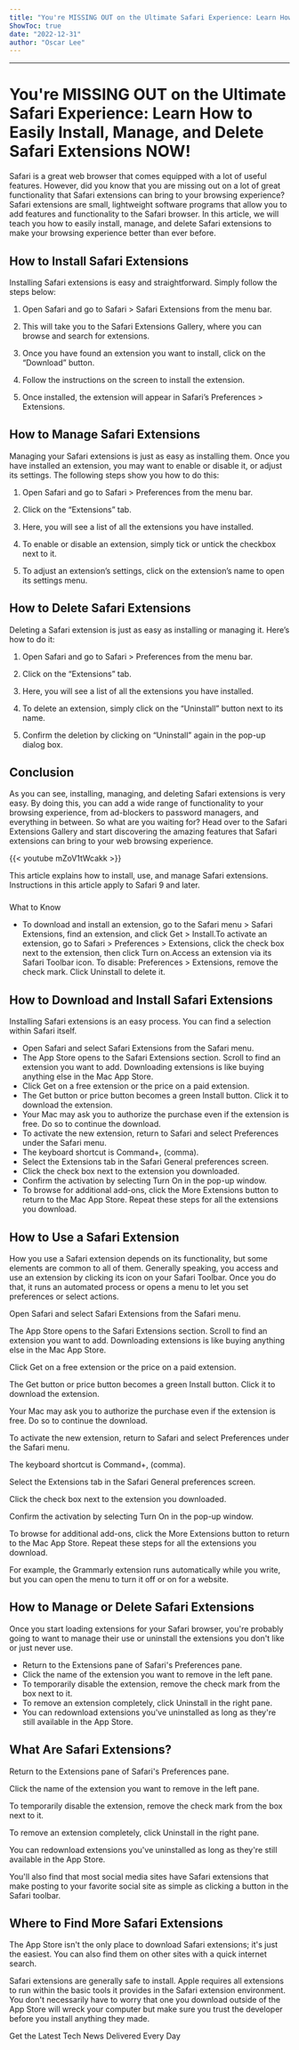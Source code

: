 ```yaml
---
title: "You're MISSING OUT on the Ultimate Safari Experience: Learn How to Easily Install, Manage, and Delete Safari Extensions NOW!"
ShowToc: true 
date: "2022-12-31"
author: "Oscar Lee"
---
```

*****
# You're MISSING OUT on the Ultimate Safari Experience: Learn How to Easily Install, Manage, and Delete Safari Extensions NOW!

Safari is a great web browser that comes equipped with a lot of useful features. However, did you know that you are missing out on a lot of great functionality that Safari extensions can bring to your browsing experience? Safari extensions are small, lightweight software programs that allow you to add features and functionality to the Safari browser. In this article, we will teach you how to easily install, manage, and delete Safari extensions to make your browsing experience better than ever before.

## How to Install Safari Extensions

Installing Safari extensions is easy and straightforward. Simply follow the steps below:

1. Open Safari and go to Safari > Safari Extensions from the menu bar.

2. This will take you to the Safari Extensions Gallery, where you can browse and search for extensions.

3. Once you have found an extension you want to install, click on the “Download” button.

4. Follow the instructions on the screen to install the extension.

5. Once installed, the extension will appear in Safari’s Preferences > Extensions.

## How to Manage Safari Extensions

Managing your Safari extensions is just as easy as installing them. Once you have installed an extension, you may want to enable or disable it, or adjust its settings. The following steps show you how to do this:

1. Open Safari and go to Safari > Preferences from the menu bar.

2. Click on the “Extensions” tab.

3. Here, you will see a list of all the extensions you have installed.

4. To enable or disable an extension, simply tick or untick the checkbox next to it.

5. To adjust an extension’s settings, click on the extension’s name to open its settings menu.

## How to Delete Safari Extensions

Deleting a Safari extension is just as easy as installing or managing it. Here’s how to do it:

1. Open Safari and go to Safari > Preferences from the menu bar.

2. Click on the “Extensions” tab.

3. Here, you will see a list of all the extensions you have installed.

4. To delete an extension, simply click on the “Uninstall” button next to its name.

5. Confirm the deletion by clicking on “Uninstall” again in the pop-up dialog box.

## Conclusion

As you can see, installing, managing, and deleting Safari extensions is very easy. By doing this, you can add a wide range of functionality to your browsing experience, from ad-blockers to password managers, and everything in between. So what are you waiting for? Head over to the Safari Extensions Gallery and start discovering the amazing features that Safari extensions can bring to your web browsing experience.

{{< youtube mZoV1tWcakk >}} 




This article explains how to install, use, and manage Safari extensions. Instructions in this article apply to Safari 9 and later.

 
### 
What to Know
 
- To download and install an extension, go to the Safari menu > Safari Extensions, find an extension, and click Get > Install.To activate an extension, go to Safari > Preferences > Extensions, click the check box next to the extension, then click Turn on.Access an extension via its Safari Toolbar icon. To disable: Preferences > Extensions, remove the check mark. Click Uninstall to delete it.

 
##   How to Download and Install Safari Extensions  
 

Installing Safari extensions is an easy process. You can find a selection within Safari itself.

 
- Open Safari and select Safari Extensions from the Safari menu.
 - The App Store opens to the Safari Extensions section. Scroll to find an extension you want to add. Downloading extensions is like buying anything else in the Mac App Store.
 - Click Get on a free extension or the price on a paid extension.
 - The Get button or price button becomes a green Install button. Click it to download the extension.
 - Your Mac may ask you to authorize the purchase even if the extension is free. Do so to continue the download.
 - To activate the new extension, return to Safari and select Preferences under the Safari menu.
 - The keyboard shortcut is Command+, (comma).
 - Select the Extensions tab in the Safari General preferences screen.
 - Click the check box next to the extension you downloaded.
 - Confirm the activation by selecting Turn On in the pop-up window.
 - To browse for additional add-ons, click the More Extensions button to return to the Mac App Store. Repeat these steps for all the extensions you download.

 
##   How to Use a Safari Extension  
 

How you use a Safari extension depends on its functionality, but some elements are common to all of them. Generally speaking, you access and use an extension by clicking its icon on your Safari Toolbar. Once you do that, it runs an automated process or opens a menu to let you set preferences or select actions.

 

Open Safari and select Safari Extensions from the Safari menu.

 

The App Store opens to the Safari Extensions section. Scroll to find an extension you want to add. Downloading extensions is like buying anything else in the Mac App Store.

 

Click Get on a free extension or the price on a paid extension.

 

The Get button or price button becomes a green Install button. Click it to download the extension.

 

Your Mac may ask you to authorize the purchase even if the extension is free. Do so to continue the download.

 

To activate the new extension, return to Safari and select Preferences under the Safari menu.

 
The keyboard shortcut is Command+, (comma).
 

Select the Extensions tab in the Safari General preferences screen.

 

Click the check box next to the extension you downloaded.

 

Confirm the activation by selecting Turn On in the pop-up window.

 

To browse for additional add-ons, click the More Extensions button to return to the Mac App Store. Repeat these steps for all the extensions you download.

 

For example, the Grammarly extension runs automatically while you write, but you can open the menu to turn it off or on for a website.

 
##   How to Manage or Delete Safari Extensions  
 

Once you start loading extensions for your Safari browser, you're probably going to want to manage their use or uninstall the extensions you don't like or just never use.

 
- Return to the Extensions pane of Safari's Preferences pane.
 - Click the name of the extension you want to remove in the left pane.
 - To temporarily disable the extension, remove the check mark from the box next to it.
 - To remove an extension completely, click Uninstall in the right pane.
 - You can redownload extensions you've uninstalled as long as they're still available in the App Store.

 
##   What Are Safari Extensions?  
 

Return to the Extensions pane of Safari's Preferences pane.

 

Click the name of the extension you want to remove in the left pane.

 

To temporarily disable the extension, remove the check mark from the box next to it.

 

To remove an extension completely, click Uninstall in the right pane.

 

You can redownload extensions you've uninstalled as long as they're still available in the App Store.

 

You'll also find that most social media sites have Safari extensions that make posting to your favorite social site as simple as clicking a button in the Safari toolbar. 

 
##   Where to Find More Safari Extensions  
 

The App Store isn't the only place to download Safari extensions; it's just the easiest. You can also find them on other sites with a quick internet search.

 

Safari extensions are generally safe to install. Apple requires all extensions to run within the basic tools it provides in the Safari extension environment. You don't necessarily have to worry that one you download outside of the App Store will wreck your computer but make sure you trust the developer before you install anything they made.

 

Get the Latest Tech News Delivered Every Day




